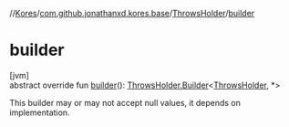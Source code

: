 //[Kores](../../../index.md)/[com.github.jonathanxd.kores.base](../index.md)/[ThrowsHolder](index.md)/[builder](builder.md)

# builder

[jvm]\
abstract override fun [builder](builder.md)(): [ThrowsHolder.Builder](-builder/index.md)<[ThrowsHolder](index.md), *>

This builder may or may not accept null values, it depends on implementation.
